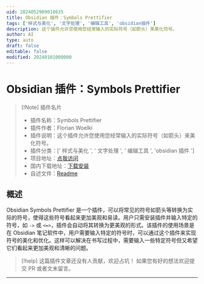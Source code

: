 ```yaml
---
uid: 2024052909010635
title: Obsidian 插件：Symbols Prettifier
tags: ['样式与美化', '文字处理', '编辑工具', 'obsidian插件']
description: 这个插件允许您使用您经常输入的实际符号（如箭头）来美化符号。
author: AI
type: auto
draft: false
editable: false
modified: 20240101000000
---
```


# Obsidian 插件：Symbols Prettifier

> [!Note] 插件名片
> - 插件名称：Symbols Prettifier
> - 插件作者：Florian Woelki
> - 插件说明：这个插件允许您使用您经常输入的实际符号（如箭头）来美化符号。
> - 插件分类：[' 样式与美化 ', ' 文字处理 ', ' 编辑工具 ', 'obsidian 插件 ']
> - 项目地址：[点我访问](https://github.com/FlorianWoelki/obsidian-symbols-prettifier)
> - 国内下载地址：[下载安装](https://pkmer.cn/products/plugin/pluginMarket/?symbols-prettifier)
> - 自述文件：[Readme](https://ghproxy.net/https://raw.githubusercontent.com/FlorianWoelki/obsidian-symbols-prettifier/master/README.md)

## 概述

Obsidian Symbols Prettifier 是一个插件，可以将常见的符号如箭头等转换为实际的符号，使得这些符号看起来更加美观和易读。用户只需安装插件并输入特定的符号，如 `->` 或 `<=>`，插件会自动将其转换为更美观的形式。该插件的使用场景是在 Obsidian 笔记软件中，用户需要输入特定的符号时，可以通过这个插件来实现符号的美化和优化。这样可以解决在书写过程中，需要输入一些特定符号但又希望它们看起来更加美观和清晰的问题。

> [!help]
> 这篇插件文章还没有人贡献，欢迎占坑！
> 如果您有好的想法欢迎提交 PR 或者文末留言。

---



